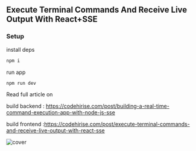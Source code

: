 ## Execute Terminal Commands And Receive Live Output With React+SSE

### Setup

install deps

```bash
npm i
```

run app

```bash
npm run dev
```

Read full article on

build backend : https://codehirise.com/post/building-a-real-time-command-execution-app-with-node-js-sse

build frontend :https://codehirise.com/post/execute-terminal-commands-and-receive-live-output-with-react-sse

![cover](https://codehirise.com/_next/image?url=https%3A%2F%2Fcodehirise.com%2Fapi%2Fog%3Ftitle%3DExecute%20Terminal%20Commands%20and%20Receive%20Live%20Output%20with%20React%2BSSE&w=1200&q=75)
